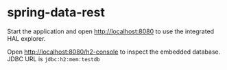 # spring-data-rest

Start the application and open <http://localhost:8080> to use the integrated HAL explorer.

Open <http://localhost:8080/h2-console> to inspect the embedded database. JDBC URL is `jdbc:h2:mem:testdb`
